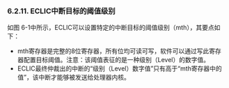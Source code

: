 ### **6.2.11. ECLIC中断目标的阈值级别**

如图 6-1中所示，ECLIC可以设置特定的中断目标的阈值级别（mth），其要点如下：

- mth寄存器是完整的8位寄存器，所有位均可读可写，软件可以通过写此寄存器配置目标阈值。注意：该阈值表征的是一种级别（Level）的数字值。
- ECLIC最终仲裁出的中断的“级别（Level）数字值”只有高于“mth寄存器中的值”，该中断才能够被发送给处理器内核。


